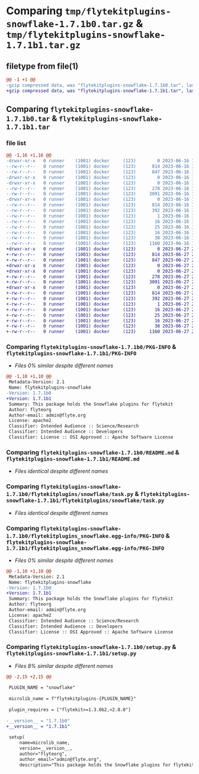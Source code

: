 # Comparing `tmp/flytekitplugins-snowflake-1.7.1b0.tar.gz` & `tmp/flytekitplugins-snowflake-1.7.1b1.tar.gz`

## filetype from file(1)

```diff
@@ -1 +1 @@
-gzip compressed data, was "flytekitplugins-snowflake-1.7.1b0.tar", last modified: Fri Jun 16 18:14:27 2023, max compression
+gzip compressed data, was "flytekitplugins-snowflake-1.7.1b1.tar", last modified: Tue Jun 27 22:01:00 2023, max compression
```

## Comparing `flytekitplugins-snowflake-1.7.1b0.tar` & `flytekitplugins-snowflake-1.7.1b1.tar`

### file list

```diff
@@ -1,16 +1,16 @@
-drwxr-xr-x   0 runner    (1001) docker     (123)        0 2023-06-16 18:14:27.390380 flytekitplugins-snowflake-1.7.1b0/
--rw-r--r--   0 runner    (1001) docker     (123)      814 2023-06-16 18:14:27.390380 flytekitplugins-snowflake-1.7.1b0/PKG-INFO
--rw-r--r--   0 runner    (1001) docker     (123)      847 2023-06-16 18:13:54.000000 flytekitplugins-snowflake-1.7.1b0/README.md
-drwxr-xr-x   0 runner    (1001) docker     (123)        0 2023-06-16 18:14:27.386380 flytekitplugins-snowflake-1.7.1b0/flytekitplugins/
-drwxr-xr-x   0 runner    (1001) docker     (123)        0 2023-06-16 18:14:27.386380 flytekitplugins-snowflake-1.7.1b0/flytekitplugins/snowflake/
--rw-r--r--   0 runner    (1001) docker     (123)      278 2023-06-16 18:13:54.000000 flytekitplugins-snowflake-1.7.1b0/flytekitplugins/snowflake/__init__.py
--rw-r--r--   0 runner    (1001) docker     (123)     3091 2023-06-16 18:13:54.000000 flytekitplugins-snowflake-1.7.1b0/flytekitplugins/snowflake/task.py
-drwxr-xr-x   0 runner    (1001) docker     (123)        0 2023-06-16 18:14:27.390380 flytekitplugins-snowflake-1.7.1b0/flytekitplugins_snowflake.egg-info/
--rw-r--r--   0 runner    (1001) docker     (123)      814 2023-06-16 18:14:27.000000 flytekitplugins-snowflake-1.7.1b0/flytekitplugins_snowflake.egg-info/PKG-INFO
--rw-r--r--   0 runner    (1001) docker     (123)      392 2023-06-16 18:14:27.000000 flytekitplugins-snowflake-1.7.1b0/flytekitplugins_snowflake.egg-info/SOURCES.txt
--rw-r--r--   0 runner    (1001) docker     (123)        1 2023-06-16 18:14:27.000000 flytekitplugins-snowflake-1.7.1b0/flytekitplugins_snowflake.egg-info/dependency_links.txt
--rw-r--r--   0 runner    (1001) docker     (123)       16 2023-06-16 18:14:27.000000 flytekitplugins-snowflake-1.7.1b0/flytekitplugins_snowflake.egg-info/namespace_packages.txt
--rw-r--r--   0 runner    (1001) docker     (123)       25 2023-06-16 18:14:27.000000 flytekitplugins-snowflake-1.7.1b0/flytekitplugins_snowflake.egg-info/requires.txt
--rw-r--r--   0 runner    (1001) docker     (123)       16 2023-06-16 18:14:27.000000 flytekitplugins-snowflake-1.7.1b0/flytekitplugins_snowflake.egg-info/top_level.txt
--rw-r--r--   0 runner    (1001) docker     (123)       38 2023-06-16 18:14:27.390380 flytekitplugins-snowflake-1.7.1b0/setup.cfg
--rw-r--r--   0 runner    (1001) docker     (123)     1160 2023-06-16 18:14:14.000000 flytekitplugins-snowflake-1.7.1b0/setup.py
+drwxr-xr-x   0 runner    (1001) docker     (123)        0 2023-06-27 22:01:00.512762 flytekitplugins-snowflake-1.7.1b1/
+-rw-r--r--   0 runner    (1001) docker     (123)      814 2023-06-27 22:01:00.512762 flytekitplugins-snowflake-1.7.1b1/PKG-INFO
+-rw-r--r--   0 runner    (1001) docker     (123)      847 2023-06-27 22:00:35.000000 flytekitplugins-snowflake-1.7.1b1/README.md
+drwxr-xr-x   0 runner    (1001) docker     (123)        0 2023-06-27 22:01:00.512762 flytekitplugins-snowflake-1.7.1b1/flytekitplugins/
+drwxr-xr-x   0 runner    (1001) docker     (123)        0 2023-06-27 22:01:00.512762 flytekitplugins-snowflake-1.7.1b1/flytekitplugins/snowflake/
+-rw-r--r--   0 runner    (1001) docker     (123)      278 2023-06-27 22:00:35.000000 flytekitplugins-snowflake-1.7.1b1/flytekitplugins/snowflake/__init__.py
+-rw-r--r--   0 runner    (1001) docker     (123)     3091 2023-06-27 22:00:35.000000 flytekitplugins-snowflake-1.7.1b1/flytekitplugins/snowflake/task.py
+drwxr-xr-x   0 runner    (1001) docker     (123)        0 2023-06-27 22:01:00.512762 flytekitplugins-snowflake-1.7.1b1/flytekitplugins_snowflake.egg-info/
+-rw-r--r--   0 runner    (1001) docker     (123)      814 2023-06-27 22:01:00.000000 flytekitplugins-snowflake-1.7.1b1/flytekitplugins_snowflake.egg-info/PKG-INFO
+-rw-r--r--   0 runner    (1001) docker     (123)      392 2023-06-27 22:01:00.000000 flytekitplugins-snowflake-1.7.1b1/flytekitplugins_snowflake.egg-info/SOURCES.txt
+-rw-r--r--   0 runner    (1001) docker     (123)        1 2023-06-27 22:01:00.000000 flytekitplugins-snowflake-1.7.1b1/flytekitplugins_snowflake.egg-info/dependency_links.txt
+-rw-r--r--   0 runner    (1001) docker     (123)       16 2023-06-27 22:01:00.000000 flytekitplugins-snowflake-1.7.1b1/flytekitplugins_snowflake.egg-info/namespace_packages.txt
+-rw-r--r--   0 runner    (1001) docker     (123)       25 2023-06-27 22:01:00.000000 flytekitplugins-snowflake-1.7.1b1/flytekitplugins_snowflake.egg-info/requires.txt
+-rw-r--r--   0 runner    (1001) docker     (123)       16 2023-06-27 22:01:00.000000 flytekitplugins-snowflake-1.7.1b1/flytekitplugins_snowflake.egg-info/top_level.txt
+-rw-r--r--   0 runner    (1001) docker     (123)       38 2023-06-27 22:01:00.512762 flytekitplugins-snowflake-1.7.1b1/setup.cfg
+-rw-r--r--   0 runner    (1001) docker     (123)     1160 2023-06-27 22:00:50.000000 flytekitplugins-snowflake-1.7.1b1/setup.py
```

### Comparing `flytekitplugins-snowflake-1.7.1b0/PKG-INFO` & `flytekitplugins-snowflake-1.7.1b1/PKG-INFO`

 * *Files 0% similar despite different names*

```diff
@@ -1,10 +1,10 @@
 Metadata-Version: 2.1
 Name: flytekitplugins-snowflake
-Version: 1.7.1b0
+Version: 1.7.1b1
 Summary: This package holds the Snowflake plugins for flytekit
 Author: flyteorg
 Author-email: admin@flyte.org
 License: apache2
 Classifier: Intended Audience :: Science/Research
 Classifier: Intended Audience :: Developers
 Classifier: License :: OSI Approved :: Apache Software License
```

### Comparing `flytekitplugins-snowflake-1.7.1b0/README.md` & `flytekitplugins-snowflake-1.7.1b1/README.md`

 * *Files identical despite different names*

### Comparing `flytekitplugins-snowflake-1.7.1b0/flytekitplugins/snowflake/task.py` & `flytekitplugins-snowflake-1.7.1b1/flytekitplugins/snowflake/task.py`

 * *Files identical despite different names*

### Comparing `flytekitplugins-snowflake-1.7.1b0/flytekitplugins_snowflake.egg-info/PKG-INFO` & `flytekitplugins-snowflake-1.7.1b1/flytekitplugins_snowflake.egg-info/PKG-INFO`

 * *Files 0% similar despite different names*

```diff
@@ -1,10 +1,10 @@
 Metadata-Version: 2.1
 Name: flytekitplugins-snowflake
-Version: 1.7.1b0
+Version: 1.7.1b1
 Summary: This package holds the Snowflake plugins for flytekit
 Author: flyteorg
 Author-email: admin@flyte.org
 License: apache2
 Classifier: Intended Audience :: Science/Research
 Classifier: Intended Audience :: Developers
 Classifier: License :: OSI Approved :: Apache Software License
```

### Comparing `flytekitplugins-snowflake-1.7.1b0/setup.py` & `flytekitplugins-snowflake-1.7.1b1/setup.py`

 * *Files 8% similar despite different names*

```diff
@@ -2,15 +2,15 @@
 
 PLUGIN_NAME = "snowflake"
 
 microlib_name = f"flytekitplugins-{PLUGIN_NAME}"
 
 plugin_requires = ["flytekit>=1.3.0b2,<2.0.0"]
 
-__version__ = "1.7.1b0"
+__version__ = "1.7.1b1"
 
 setup(
     name=microlib_name,
     version=__version__,
     author="flyteorg",
     author_email="admin@flyte.org",
     description="This package holds the Snowflake plugins for flytekit",
```

